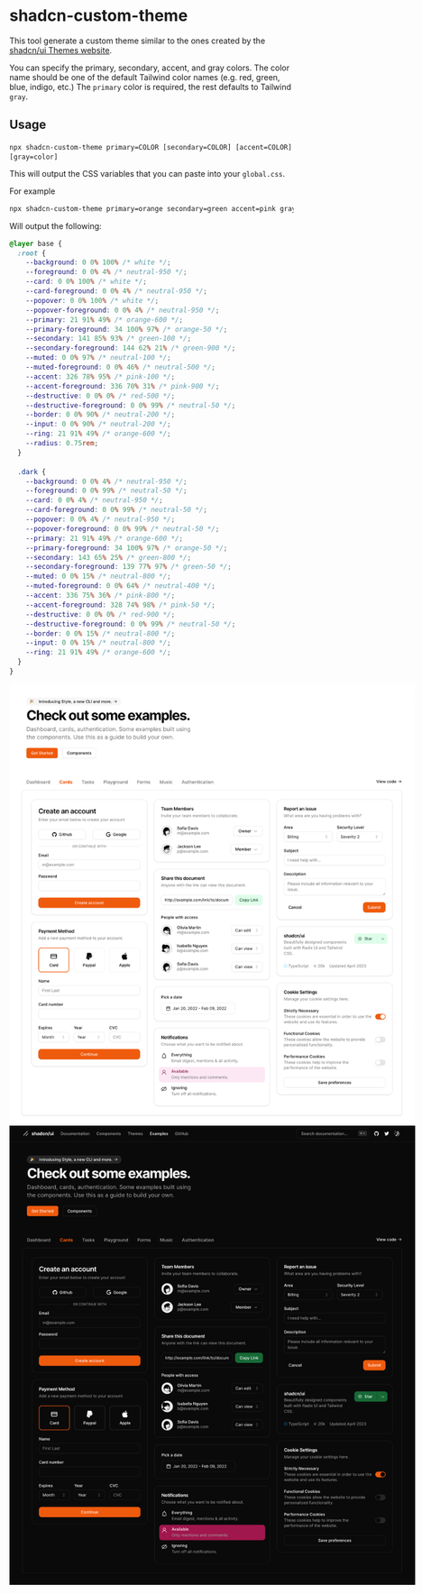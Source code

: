 # shadcn-custom-theme

This tool generate a custom theme similar to the ones created by the [shadcn/ui Themes website](https://ui.shadcn.com/themes).

You can specify the primary, secondary, accent, and gray colors. The color name should be one
of the default Tailwind color names (e.g. red, green, blue, indigo, etc.) The `primary` color is
required, the rest defaults to Tailwind `gray`.

## Usage

`npx shadcn-custom-theme primary=COLOR [secondary=COLOR] [accent=COLOR] [gray=color]`

This will output the CSS variables that you can paste into your `global.css`.

For example

```bash
npx shadcn-custom-theme primary=orange secondary=green accent=pink gray=neutral
```

Will output the following:

```css
@layer base {
  :root {
    --background: 0 0% 100% /* white */;
    --foreground: 0 0% 4% /* neutral-950 */;
    --card: 0 0% 100% /* white */;
    --card-foreground: 0 0% 4% /* neutral-950 */;
    --popover: 0 0% 100% /* white */;
    --popover-foreground: 0 0% 4% /* neutral-950 */;
    --primary: 21 91% 49% /* orange-600 */;
    --primary-foreground: 34 100% 97% /* orange-50 */;
    --secondary: 141 85% 93% /* green-100 */;
    --secondary-foreground: 144 62% 21% /* green-900 */;
    --muted: 0 0% 97% /* neutral-100 */;
    --muted-foreground: 0 0% 46% /* neutral-500 */;
    --accent: 326 78% 95% /* pink-100 */;
    --accent-foreground: 336 70% 31% /* pink-900 */;
    --destructive: 0 0% 0% /* red-500 */;
    --destructive-foreground: 0 0% 99% /* neutral-50 */;
    --border: 0 0% 90% /* neutral-200 */;
    --input: 0 0% 90% /* neutral-200 */;
    --ring: 21 91% 49% /* orange-600 */;
    --radius: 0.75rem;
  }

  .dark {
    --background: 0 0% 4% /* neutral-950 */;
    --foreground: 0 0% 99% /* neutral-50 */;
    --card: 0 0% 4% /* neutral-950 */;
    --card-foreground: 0 0% 99% /* neutral-50 */;
    --popover: 0 0% 4% /* neutral-950 */;
    --popover-foreground: 0 0% 99% /* neutral-50 */;
    --primary: 21 91% 49% /* orange-600 */;
    --primary-foreground: 34 100% 97% /* orange-50 */;
    --secondary: 143 65% 25% /* green-800 */;
    --secondary-foreground: 139 77% 97% /* green-50 */;
    --muted: 0 0% 15% /* neutral-800 */;
    --muted-foreground: 0 0% 64% /* neutral-400 */;
    --accent: 336 75% 36% /* pink-800 */;
    --accent-foreground: 328 74% 98% /* pink-50 */;
    --destructive: 0 0% 0% /* red-900 */;
    --destructive-foreground: 0 0% 99% /* neutral-50 */;
    --border: 0 0% 15% /* neutral-800 */;
    --input: 0 0% 15% /* neutral-800 */;
    --ring: 21 91% 49% /* orange-600 */;
  }
}
```

<img src="./images/light-theme.png" style="max-width: 720px;">
<img src="./images/dark-theme.png" style="max-width: 720px;">
